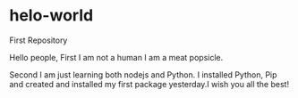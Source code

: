 # helo-world
First Repository

Hello people,
First I am not a human I am a meat popsicle.

Second I am just learning both nodejs and Python. 
I installed Python, Pip and created and installed my first package yesterday.I wish you
all the best!
